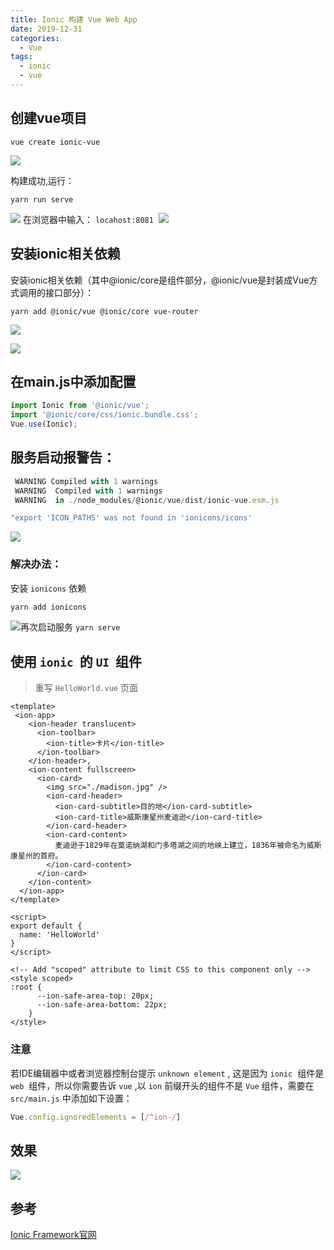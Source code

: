 ```yaml
---
title: Ionic 构建 Vue Web App
date: 2019-12-31
categories:
  - Vue
tags:
  - ionic
  - vue
---
```

## 创建vue项目

```vue
vue create ionic-vue
```
![](https://upload-images.jianshu.io/upload_images/15668934-c7249c3103f14274.png&originHeight=867&originWidth=1618&size=122732&status=done&style=none&width=809?imageMogr2/auto-orient/strip%7CimageView2/2/w/1240)

构建成功,运行：

```shell
yarn run serve
```

![](https://upload-images.jianshu.io/upload_images/15668934-032ac6c543779a4a.5?imageMogr2/auto-orient/strip%7CimageView2/2/w/1240)
在浏览器中输入： `locahost:8081` 
![](https://upload-images.jianshu.io/upload_images/15668934-63ecbbcb28d0f300.png&originHeight=903&originWidth=1920&size=88233&status=done&style=none&width=960?imageMogr2/auto-orient/strip%7CimageView2/2/w/1240)


## 安装ionic相关依赖
安装ionic相关依赖（其中@ionic/core是组件部分，@ionic/vue是封装成Vue方式调用的接口部分）：

```shell
yarn add @ionic/vue @ionic/core vue-router
```

![](https://upload-images.jianshu.io/upload_images/15668934-f27222b6a037cf39.png&originHeight=701&originWidth=1556&size=171023&status=done&style=none&width=778?imageMogr2/auto-orient/strip%7CimageView2/2/w/1240)

![](https://upload-images.jianshu.io/upload_images/15668934-21bf9c50c6287f0d.png&originHeight=374&originWidth=1536&size=90584&status=done&style=none&width=768?imageMogr2/auto-orient/strip%7CimageView2/2/w/1240)


## 在main.js中添加配置
```javascript
import Ionic from '@ionic/vue';
import '@ionic/core/css/ionic.bundle.css';
Vue.use(Ionic);
```

## 服务启动报警告：

```javascript
 WARNING Compiled with 1 warnings 
 WARNING  Compiled with 1 warnings      
 WARNING  in ./node_modules/@ionic/vue/dist/ionic-vue.esm.js

"export 'ICON_PATHS' was not found in 'ionicons/icons'
```

![](https://upload-images.jianshu.io/upload_images/15668934-eb9e529e451d36b3.5?imageMogr2/auto-orient/strip%7CimageView2/2/w/1240)

### 解决办法：
安装 `ionicons` 依赖
```bash
yarn add ionicons
```
![](https://upload-images.jianshu.io/upload_images/15668934-95ddd8ec49dd9b98.png&originHeight=372&originWidth=1560&size=86136&status=done&style=none&width=780?imageMogr2/auto-orient/strip%7CimageView2/2/w/1240)再次启动服务 `yarn serve` 



## 使用 `ionic`  的 `UI`  组件
> 重写 `HelloWorld.vue` 页面


```vue
<template>
 <ion-app>
    <ion-header translucent>
      <ion-toolbar>
        <ion-title>卡片</ion-title>
      </ion-toolbar>
    </ion-header>,
    <ion-content fullscreen>
      <ion-card>
        <img src="./madison.jpg" />
        <ion-card-header>
          <ion-card-subtitle>目的地</ion-card-subtitle>
          <ion-card-title>威斯康星州麦迪逊</ion-card-title>
        </ion-card-header>
        <ion-card-content>
          麦迪逊于1829年在莫诺纳湖和门多塔湖之间的地峡上建立，1836年被命名为威斯康星州的首府。
        </ion-card-content>
      </ion-card>
    </ion-content>
  </ion-app>
</template>

<script>
export default {
  name: 'HelloWorld'
}
</script>

<!-- Add "scoped" attribute to limit CSS to this component only -->
<style scoped>
:root {
      --ion-safe-area-top: 20px;
      --ion-safe-area-bottom: 22px;
    }
</style>

```


### 注意
若IDE编辑器中或者浏览器控制台提示 `unknown element` , 这是因为 `ionic`  组件是 `web`  组件，所以你需要告诉 `vue` ,以 `ion` 前缀开头的组件不是 `Vue` 组件，需要在 `src/main.js` 中添加如下设置：
```javascript
Vue.config.ignoredElements = [/^ion-/]
```

## 效果

![](https://upload-images.jianshu.io/upload_images/15668934-56027f98c12cac28.png&originHeight=737&originWidth=414&size=193579&status=done&style=none&width=207?imageMogr2/auto-orient/strip%7CimageView2/2/w/1240)

## 参考
[Ionic Framework官网](https://ionicframework.com/) 

